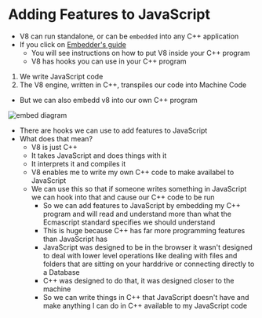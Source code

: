 # Adding Features to JavaScript
* V8 can run standalone, or can be `embedded` into any C++ application
* If you click on [Embedder's guide](https://github.com/v8/v8/wiki/Getting%20Started%20with%20Embedding)
    - You will see instructions on how to put V8 inside your C++ program
    - V8 has hooks you can use in your C++ program

1. We write JavaScript code
2. The V8 engine, written in C++, transpiles our code into Machine Code

* But we can also embedd v8 into our own C++ program

![embed diagram](https://i.imgur.com/DjN1HON.png)

* There are hooks we can use to add features to JavaScript
* What does that mean?
    - V8 is just C++
    - It takes JavaScript and does things with it
    - It interprets it and compiles it
    - V8 enables me to write my own C++ code to make availabel to JavaScript
    - We can use this so that if someone writes something in JavaScript we can hook into that and cause our C++ code to be run
        + So we can add features to JavaScript by embedding my C++ program and will read and understand more than what the Ecmascript standard specifies we should understand
        + This is huge because C++ has far more programming features than JavaScript has
        + JavaScript was designed to be in the browser it wasn't designed to deal with lower level operations like dealing with files and folders that are sitting on your harddrive or connecting directly to a Database
        + C++ was designed to do that, it was designed closer to the machine
        + So we can write things in C++ that JavaScript doesn't have and make anything I can do in C++ available to my JavaScript code
